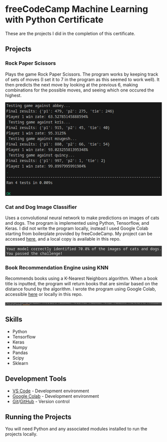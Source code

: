 # freeCodeCamp Machine Learning with Python Certificate

These are the projects I did in the completion of this certificate.

## Projects

### Rock Paper Scissors

Plays the game Rock Paper Scissors. The program works by keeping track of sets of moves (I set it to 7 in the program as this seemed to work well). It then predicts the next move by looking at the previous 6, making combinations for the possible moves, and seeing which one occured the highest.

![Image of Rock Paper Scissors](images/rock-paper-scissors.png)

### Cat and Dog Image Classifier

Uses a convolutional neural network to make predictions on images of cats and dogs. The program is implemented using Python, Tensorflow, and Keras. I did not write the program locally, instead I used Google Colab starting from boilerplate provided by freeCodeCamp. My project can be accessed [here](https://colab.research.google.com/drive/1EDdNHLyxvXSt_o9OObPdII-g4WfKZM8z?usp=sharing), and a local copy is available in this repo.

![Image of Cat and Dog Image Classifier](images/cat-and-dog.png)

### Book Recommendation Engine using KNN

Recommends books using a K-Nearest Neighbors algorithm. When a book title is inputted, the program will return books that are similar based on the distance found by the algorithm. I wrote the program using Google Colab, accessible [here](https://colab.research.google.com/drive/1fd1kH5vDAcSE6qjiR0VrI2vQ6KU5rrFL?usp=sharing) or locally in this repo.

![Image of Book Recommendation Engine using KNN](images/book-rec-engine.png)

## Skills

- Python
- Tensorflow
- Keras
- Numpy
- Pandas
- Scipy
- Sklearn

## Development Tools

- [VS Code](https://code.visualstudio.com/) - Development environment
- [Google Colab](https://colab.research.google.com/) - Development environment
- [Git](https://git-scm.com/)/[GitHub](https://github.com/) - Version control

## Running the Projects

You will need Python and any associated modules installed to run the projects locally.
